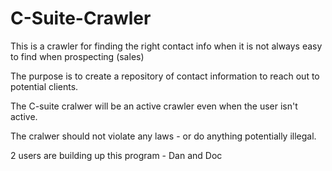 # C-Suite-Crawler
This is a crawler for finding the right contact info when it is not always easy to find when prospecting (sales)

The purpose is to create a repository of contact information to reach out to potential clients.

The C-suite cralwer will be an active crawler even when the user isn't active.

The cralwer should not violate any laws - or do anything potentially illegal. 

2 users are building up this program - Dan and Doc

